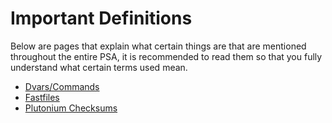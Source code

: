 # Important Definitions

Below are pages that explain what certain things are that are mentioned throughout the entire PSA, it is recommended to read them so that you fully understand what certain terms used mean.

- [Dvars/Commands](/pages/definitions/Dvars.md)
- [Fastfiles](/pages/definitions/Fastfiles.md)
- [Plutonium Checksums](Plutonium-Checksums.md)